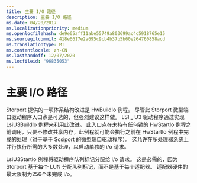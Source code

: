 ```yaml
---
title: 主要 I/O 路径
description: 主要 I/O 路径
ms.date: 04/20/2017
ms.localizationpriority: medium
ms.openlocfilehash: de9e65aff11abe55749a803699ac4c5918765e15
ms.sourcegitcommit: 418e6617e2a695c9cb4b37b5b60e264760858acd
ms.translationtype: MT
ms.contentlocale: zh-CN
ms.lasthandoff: 12/07/2020
ms.locfileid: "96835053"
---
```

# <a name="main-io-path"></a>主要 I/O 路径


Storport 提供的一项体系结构改进是 HwBuildIo 例程。 尽管此 Storport 微型端口驱动程序入口点是可选的，但强烈建议这样做。 LSI \_ U3 驱动程序通过实现 LsiU3BuildIo 例程来利用此改进。 此入口点在未持有任何锁的 HwStartIo 例程之前调用，只要不修改共享内存，此例程就可能会执行之前在 HwStartIo 例程中完成的处理（对于基于 Scsiport 的微型端口驱动程序）。 这允许在多处理器系统上并行执行所需的大多数处理，以启动单独的 i/o 请求。

LsiU3StartIo 例程将驱动程序队列标记分配给 i/o 请求。 这是必需的，因为 Storport 基于每个 LUN 分配队列标记，而不是基于每个适配器。 适配器硬件的最大限制为256个未完成 i/o。

 

 




